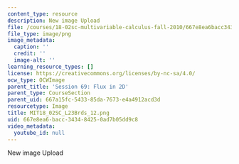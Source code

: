 ```yaml
---
content_type: resource
description: New image Upload
file: /courses/18-02sc-multivariable-calculus-fall-2010/667e8ea6bacc343484250ad7b05dd9c8_MIT18_02SC_L23Brds_12.png
file_type: image/png
image_metadata:
  caption: ''
  credit: ''
  image-alt: ''
learning_resource_types: []
license: https://creativecommons.org/licenses/by-nc-sa/4.0/
ocw_type: OCWImage
parent_title: 'Session 69: Flux in 2D'
parent_type: CourseSection
parent_uid: 667a15fc-5433-85da-7673-e4a4912acd3d
resourcetype: Image
title: MIT18_02SC_L23Brds_12.png
uid: 667e8ea6-bacc-3434-8425-0ad7b05dd9c8
video_metadata:
  youtube_id: null
---
```

New image Upload
